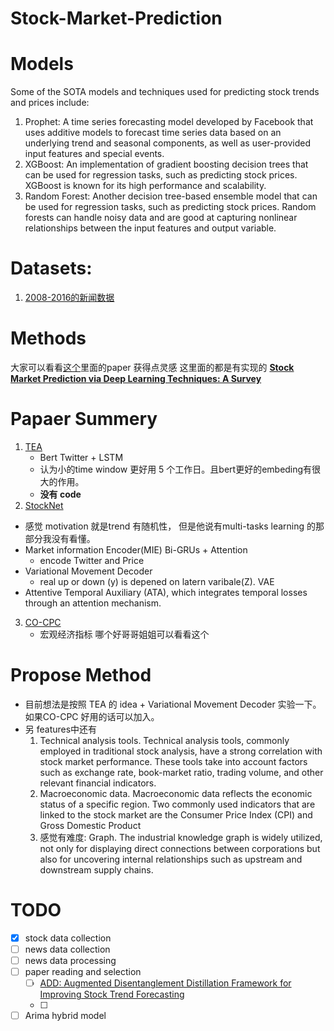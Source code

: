 # Stock-Market-Prediction

# Models
Some of the SOTA models and techniques used for predicting stock trends and prices include:

1. Prophet: A time series forecasting model developed by Facebook that uses additive models to forecast time series data based on an underlying trend and seasonal components, as well as user-provided input features and special events.
2. XGBoost: An implementation of gradient boosting decision trees that can be used for regression tasks, such as predicting stock prices. XGBoost is known for its high performance and scalability.
3. Random Forest: Another decision tree-based ensemble model that can be used for regression tasks, such as predicting stock prices. Random forests can handle noisy data and are good at capturing nonlinear relationships between the input features and output variable.


# Datasets:
1. [2008-2016的新闻数据](https://www.kaggle.com/datasets/aaron7sun/stocknews)
  

# Methods
大家可以看看[这个](https://paperswithcode.com/search?q_meta=&q_type=&q=stock)里面的paper 获得点灵感 这里面的都是有实现的
**[Stock Market Prediction via Deep Learning Techniques: A Survey](https://arxiv.org/pdf/2212.12717.pdf)**


# Papaer Summery
1. [TEA](https://downloads.hindawi.com/journals/complexity/2022/7739087.pdf)
   - Bert Twitter + LSTM
   - 认为小的time window 更好用 5 个工作日。且bert更好的embeding有很大的作用。
   - **没有 code**
2. [StockNet](https://aclanthology.org/P18-1183/)
  - 感觉 motivation 就是trend 有随机性， 但是他说有multi-tasks learning 的那部分我没有看懂。
  - Market information Encoder(MIE) Bi-GRUs + Attention
    - encode Twitter and Price
  - Variational Movement Decoder
    - real up or down (y) is depened on latern varibale(Z). VAE 
  - Attentive Temporal Auxiliary (ATA), which integrates temporal losses through an attention mechanism.
3. [CO-CPC](http://staff.ustc.edu.cn/~qiliuql/files/Publications/Guifeng-Wang-AAAI21.pdf)
   - 宏观经济指标 哪个好哥哥姐姐可以看看这个
# Propose Method
- 目前想法是按照 TEA 的 idea + Variational Movement Decoder 实验一下。 如果CO-CPC 好用的话可以加入。
- 另 features中还有
  1. Technical analysis tools. Technical analysis tools, commonly employed in traditional stock analysis, have a strong correlation with stock market performance. These tools take into account factors such as exchange rate, book-market ratio, trading volume, and other relevant financial indicators.
  2. Macroeconomic data. Macroeconomic data reflects the economic status of a specific region. Two commonly used indicators that are linked to the stock market are the Consumer Price Index (CPI) and Gross Domestic Product
  3. 感觉有难度: Graph. The industrial knowledge graph is widely utilized, not only for displaying direct connections between corporations but also for uncovering internal relationships such as upstream and downstream supply chains.


# TODO
- [x] stock data collection
- [ ] news data collection
- [ ] news data processing
- [ ] paper reading and selection
  - [ ] [ADD: Augmented Disentanglement Distillation Framework for Improving Stock Trend Forecasting](https://paperswithcode.com/paper/add-augmented-disentanglement-distillation)
  - [ ] 
- [ ] Arima hybrid model
